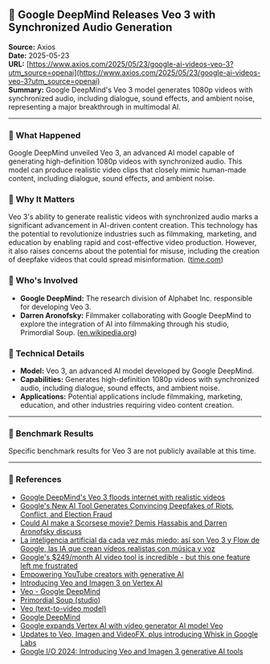 ## 📰 Google DeepMind Releases Veo 3 with Synchronized Audio Generation

**Source:** Axios  
**Date:** 2025-05-23  
**URL:** [https://www.axios.com/2025/05/23/google-ai-videos-veo-3?utm_source=openai](https://www.axios.com/2025/05/23/google-ai-videos-veo-3?utm_source=openai)  
**Summary:** Google DeepMind's Veo 3 model generates 1080p videos with synchronized audio, including dialogue, sound effects, and ambient noise, representing a major breakthrough in multimodal AI.

---

### 🔹 What Happened

Google DeepMind unveiled Veo 3, an advanced AI model capable of generating high-definition 1080p videos with synchronized audio. This model can produce realistic video clips that closely mimic human-made content, including dialogue, sound effects, and ambient noise. 

### 🔹 Why It Matters

Veo 3's ability to generate realistic videos with synchronized audio marks a significant advancement in AI-driven content creation. This technology has the potential to revolutionize industries such as filmmaking, marketing, and education by enabling rapid and cost-effective video production. However, it also raises concerns about the potential for misuse, including the creation of deepfake videos that could spread misinformation. ([time.com](https://time.com/7290050/veo-3-google-misinformation-deepfake/?utm_source=openai))

### 🔹 Who's Involved

- **Google DeepMind:** The research division of Alphabet Inc. responsible for developing Veo 3.
- **Darren Aronofsky:** Filmmaker collaborating with Google DeepMind to explore the integration of AI into filmmaking through his studio, Primordial Soup. ([en.wikipedia.org](https://en.wikipedia.org/wiki/Primordial_Soup_%28studio%29?utm_source=openai))

### 🔹 Technical Details

- **Model:** Veo 3, an advanced AI model developed by Google DeepMind.
- **Capabilities:** Generates high-definition 1080p videos with synchronized audio, including dialogue, sound effects, and ambient noise.
- **Applications:** Potential applications include filmmaking, marketing, education, and other industries requiring video content creation.

---

### 🔹 Benchmark Results

Specific benchmark results for Veo 3 are not publicly available at this time.

---

### 🔗 References

- [Google DeepMind's Veo 3 floods internet with realistic videos](https://www.axios.com/2025/05/23/google-ai-videos-veo-3?utm_source=openai)
- [Google's New AI Tool Generates Convincing Deepfakes of Riots, Conflict, and Election Fraud](https://time.com/7290050/veo-3-google-misinformation-deepfake/)
- [Could AI make a Scorsese movie? Demis Hassabis and Darren Aronofsky discuss](https://www.ft.com/content/2fff10ea-f87e-4aaa-ae0e-50d17022dfa3)
- [La inteligencia artificial da cada vez más miedo: así son Veo 3 y Flow de Google, las IA que crean vídeos realistas con música y voz](https://as.com/meristation/betech/la-inteligencia-artificial-da-cada-vez-mas-miedo-asi-son-veo-3-y-flow-de-google-las-ia-que-crean-videos-realistas-con-musica-y-voz-n/)
- [Google's $249/month AI video tool is incredible - but this one feature left me frustrated](https://www.tomsguide.com/ai/ai-image-video/i-tried-google-veo-3-heres-what-impressed-me-and-what-still-needs-work)
- [Empowering YouTube creators with generative AI](https://deepmind.google/discover/blog/empowering-youtube-creators-with-generative-ai/)
- [Introducing Veo and Imagen 3 on Vertex AI](https://cloud.google.com/blog/products/ai-machine-learning/introducing-veo-and-imagen-3-on-vertex-ai/)
- [Veo - Google DeepMind](https://veoai.video/)
- [Primordial Soup (studio)](https://en.wikipedia.org/wiki/Primordial_Soup_%28studio%29)
- [Veo (text-to-video model)](https://en.wikipedia.org/wiki/Veo_%28text-to-video_model%29)
- [Google DeepMind](https://en.wikipedia.org/wiki/Google_DeepMind)
- [Google expands Vertex AI with video generator AI model Veo](https://siliconangle.com/2024/12/03/google-expands-vertex-ai-video-generator-ai-model-veo/)
- [Updates to Veo, Imagen and VideoFX, plus introducing Whisk in Google Labs](https://blog.google/technology/google-labs/video-image-generation-update-december-2024/)
- [Google I/O 2024: Introducing Veo and Imagen 3 generative AI tools](https://blog.google/technology/ai/google-generative-ai-veo-imagen-3/)
